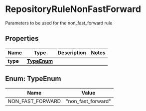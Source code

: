 

# RepositoryRuleNonFastForward

Parameters to be used for the non_fast_forward rule

## Properties

| Name | Type | Description | Notes |
|------------ | ------------- | ------------- | -------------|
|**type** | [**TypeEnum**](#TypeEnum) |  |  |



## Enum: TypeEnum

| Name | Value |
|---- | -----|
| NON_FAST_FORWARD | &quot;non_fast_forward&quot; |



